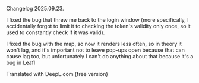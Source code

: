 Changelog 2025.09.23.

I fixed the bug that threw me back to the login window (more specifically, I accidentally forgot to limit it to checking the token's validity only once, so it used to constantly check if it was valid).

I fixed the bug with the map, so now it renders less often, so in theory it won't lag, and it's important not to leave pop-ups open because that can cause lag too, but unfortunately I can't do anything about that because it's a bug in Leafl

Translated with DeepL.com (free version)

